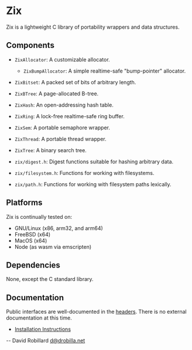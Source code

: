 Zix
===

Zix is a lightweight C library of portability wrappers and data structures.

Components
----------

  * `ZixAllocator`: A customizable allocator.
    * `ZixBumpAllocator`: A simple realtime-safe "bump-pointer" allocator.
  * `ZixBitset`: A packed set of bits of arbitrary length.
  * `ZixBTree`: A page-allocated B-tree.
  * `ZixHash`: An open-addressing hash table.
  * `ZixRing`: A lock-free realtime-safe ring buffer.
  * `ZixSem`: A portable semaphore wrapper.
  * `ZixThread`: A portable thread wrapper.
  * `ZixTree`: A binary search tree.

  * `zix/digest.h`: Digest functions suitable for hashing arbitrary data.
  * `zix/filesystem.h`: Functions for working with filesystems.
  * `zix/path.h`: Functions for working with filesystem paths lexically.

Platforms
---------

Zix is continually tested on:

  * GNU/Linux (x86, arm32, and arm64)
  * FreeBSD (x64)
  * MacOS (x64)
  * Node (as wasm via emscripten)

Dependencies
------------

None, except the C standard library.

Documentation
-------------

Public interfaces are well-documented in the [headers](include/zix/).  There is
no external documentation at this time.

  * [Installation Instructions](INSTALL.md)

 -- David Robillard <d@drobilla.net>
